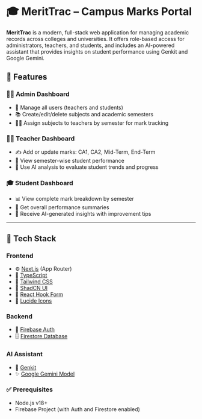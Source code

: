 # 🎓 MeritTrac – Campus Marks Portal

**MeritTrac** is a modern, full-stack web application for managing academic records across colleges and universities. It offers role-based access for administrators, teachers, and students, and includes an AI-powered assistant that provides insights on student performance using Genkit and Google Gemini.

## 🚀 Features

### 👨‍💼 Admin Dashboard
- 👥 Manage all users (teachers and students)
- 📚 Create/edit/delete subjects and academic semesters
- 🧑‍🏫 Assign subjects to teachers by semester for mark tracking

### 👩‍🏫 Teacher Dashboard
- ✍️ Add or update marks: CA1, CA2, Mid-Term, End-Term
- 👀 View semester-wise student performance
- 🧠 Use AI analysis to evaluate student trends and progress

### 🎓 Student Dashboard
- 📊 View complete mark breakdown by semester
- 🎯 Get overall performance summaries
- 🤖 Receive AI-generated insights with improvement tips

---

## 🧰 Tech Stack

### Frontend
- ⚙️ [Next.js](https://nextjs.org/) (App Router)
- 💬 [TypeScript](https://www.typescriptlang.org/)
- 🎨 [Tailwind CSS](https://tailwindcss.com/)
- 🧩 [ShadCN UI](https://ui.shadcn.com/)
- 🔧 [React Hook Form](https://react-hook-form.com/)
- 🎯 [Lucide Icons](https://lucide.dev/)

### Backend
- 🔐 [Firebase Auth](https://firebase.google.com/docs/auth)
- 🗄️ [Firestore Database](https://firebase.google.com/docs/firestore)

### AI Assistant
- 🤖 [Genkit](https://firebase.google.com/genkit)
- ✨ [Google Gemini Model](https://ai.google.dev/)
### ✅ Prerequisites

- Node.js v18+
- Firebase Project (with Auth and Firestore enabled)

